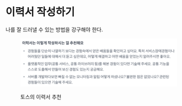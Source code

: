 # 이력서 작성하기

나를 잘 드러낼 수 있는 방법을 강구해야 한다.







<figure><img src="../.gitbook/assets/image (3).png" alt=""><figcaption><p>토스의 이력서 추천</p></figcaption></figure>
